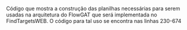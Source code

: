 Código que mostra a construção das planilhas necessárias para serem usadas na arquitetura do FlowGAT que será implementada no FindTargetsWEB.
O código para tal uso se encontra nas linhas 230-674
